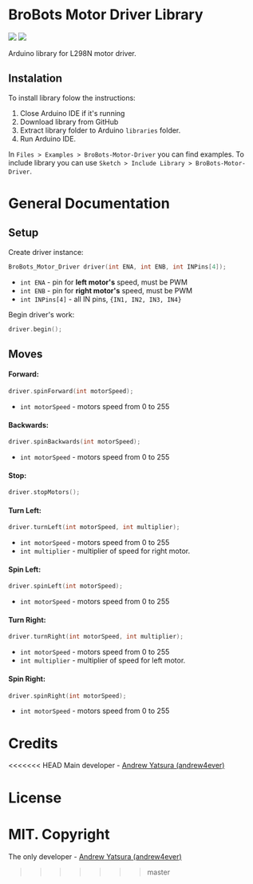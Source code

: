 # BroBots Motor Driver Library
![](https://img.shields.io/github/license/BroBots-Hub/BroBots-Motor-Driver.svg) ![](https://img.shields.io/github/issues/BroBots-Hub/BroBots-Motor-Driver.svg)

Arduino library for L298N motor driver.



## Instalation
To install library folow the instructions:
1. Close Arduino IDE if it's running
2. Download library from GitHub
3. Extract library folder to Arduino `libraries` folder.
4. Run Arduino IDE.

In `Files > Examples > BroBots-Motor-Driver` you can find examples.
To include library you can use `Sketch > Include Library > BroBots-Motor-Driver`.
# General Documentation

## Setup
Create driver instance:
```C++
BroBots_Motor_Driver driver(int ENA, int ENB, int INPins[4]);
```
- `int ENA` - pin for **left motor's** speed, must be PWM
- `int ENB` - pin for **right motor's** speed, must be PWM
- `int INPins[4]` - all IN pins, `{IN1, IN2, IN3, IN4}`

Begin driver's work:
```C++
driver.begin();
```
## Moves

#### Forward:
```C++
driver.spinForward(int motorSpeed);
```
- `int motorSpeed` - motors speed from 0 to 255

#### Backwards:
```C++
driver.spinBackwards(int motorSpeed);
```
- `int motorSpeed` - motors speed from 0 to 255

#### Stop:
```C++
driver.stopMotors();
```

#### Turn Left:
```C++
driver.turnLeft(int motorSpeed, int multiplier);
```
- `int motorSpeed` - motors speed from 0 to 255
- `int multiplier` - multiplier of speed for right motor.

#### Spin Left:
```C++
driver.spinLeft(int motorSpeed);
```
- `int motorSpeed` - motors speed from 0 to 255

#### Turn Right:
```C++
driver.turnRight(int motorSpeed, int multiplier);
```
- `int motorSpeed` - motors speed from 0 to 255
- `int multiplier` - multiplier of speed for left motor.

#### Spin Right:
```C++
driver.spinRight(int motorSpeed);
```
- `int motorSpeed` - motors speed from 0 to 255

# Credits
<<<<<<< HEAD
Main developer - [Andrew Yatsura (andrew4ever)](https://github.com/andrew4ever)

# License
MIT. Copyright
=======
The only developer - [Andrew Yatsura (andrew4ever)](https://github.com/andrew4ever)
>>>>>>> master
